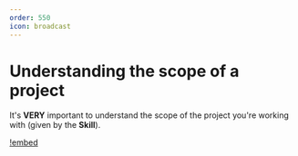 ```yaml
---
order: 550
icon: broadcast
---
```


# Understanding the scope of a project


It's **VERY** important to understand the scope of the project you're working with (given by the **Skill**).


[!embed](https://www.loom.com/embed/34a0b26dc3d54b898d71379d690766ad?sid=a79b3651-562a-4f2a-923c-d26f11b59051)
